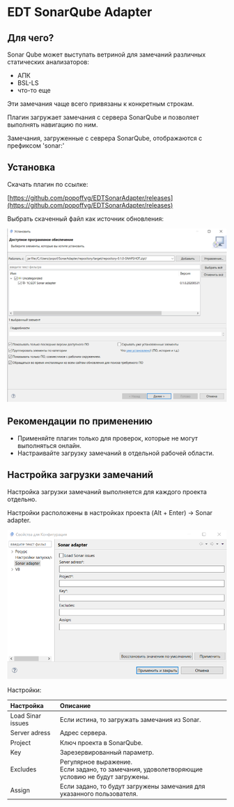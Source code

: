 # EDT SonarQube Adapter

## Для чего?

Sonar Qube может выступать ветриной для замечаний различных статических анализаторов:

* АПК
* BSL-LS
* что-то еще

Эти замечания чаще всего привязаны к конкретным строкам.

Плагин загружает замечания с сервера SonarQube и позволяет выполнять навигацию по ним.

Замечания, загруженные с севрера SonarQube, отображаются с префиксом 'sonar:'

## Установка

Скачать плагин по ссылке:

[https://github.com/popoffvg/EDTSonarAdapter/releases](https://github.com/popoffvg/EDTSonarAdapter/releases)

Выбрать скаченный файл как источник обновления:

![](./doc/sourceUpdateSettings.png)

## Рекомендации по применению

* Применяйте плагин только для проверок, которые не могут выполняться онлайн.
* Настраивайте загрузку замечаний в отдельной рабочей области.

## Настройка загрузки замечаний

Настройка загрузки замечаний выполняется для каждого проекта отдельно.

Настройки расположены в настройках проекта (Alt + Enter) -> Sonar adapter.

![](./doc/settings.png)

Настройки:

|Настройка |Описание |
|:--|:--|
|Load Sinar issues|Если истина, то загружать замечания из Sonar.|
|Server adress|Адрес сервера.|
|Project|Ключ проекта в SonarQube.|
|Key|Зарезервированный параметр.|
|Excludes|Регулярное выражение.<br> Если задано, то замечания, удоволетворяющие условию не будут загружены.|
|Assign|Если задано, то будут загружены замечания для указанного пользователя.|